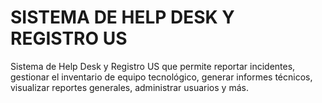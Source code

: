 # SISTEMA DE HELP DESK Y REGISTRO US

Sistema de Help Desk y Registro US que permite reportar incidentes, gestionar el inventario de equipo tecnológico, generar informes técnicos, visualizar reportes generales, administrar usuarios y más.
